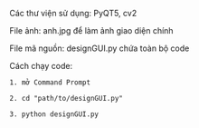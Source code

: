 Các thư viện sử dụng: PyQT5, cv2


File ảnh: anh.jpg để làm ảnh giao diện chính

File mã nguồn: designGUI.py chứa toàn bộ code

Cách chạy code:

	1. mở Command Prompt

	2. cd "path/to/designGUI.py"

	3. python designGUI.py

